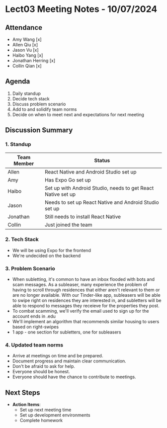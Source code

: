 # Lect03 Meeting Notes - 10/07/2024

## Attendance

- Amy Wang [x]
- Allen Qiu [x]
- Jason Vu [x]
- Haibo Yang [x]
- Jonathan Herring [x]
- Collin Qian [x]

## Agenda

1. Daily standup
2. Decide tech stack
3. Discuss problem scenario
4. Add to and solidify team norms
5. Decide on when to meet next and expectations for next meeting

## Discussion Summary

### 1. Standup

| Team Member | Status                                                       |
| ----------- | ------------------------------------------------------------ |
| Allen       | React Native and Android Studio set up                       |
| Amy         | Has Expo Go set up                                           |
| Haibo       | Set up with Android Studio, needs to get React Native set up |
| Jason       | Needs to set up React Native and Android Studio set up       |
| Jonathan    | Still needs to install React Native                          |
| Collin      | Just joined the team                                         |

### 2. Tech Stack

- We will be using Expo for the frontend
- We're undecided on the backend

### 3. Problem Scenario

- When subletting, it's common to have an inbox flooded with bots and scam messages. As a subleaser, many experience the problem of having to scroll through residences that either aren't relevant to them or are no longer available. With our Tinder-like app, subleasers will be able to swipe right on residences they are interested in, and subletters will be able to respond to messages they receieve for the properties they post.
- To combat scamming, we'll verify the email used to sign up for the account ends in .edu
- We'll implement an algorithm that recommends similar housing to users based on right-swipes
- 1 app - one section for subletters, one for subleasers

### 4. Updated team norms

- Arrive at meetings on time and be prepared.
- Document progress and maintain clear communication.
- Don't be afraid to ask for help.
- Everyone should be honest.
- Everyone should have the chance to contribute to meetings.

## Next Steps

- **Action Items**:
  - Set up next meeting time
  - Set up development environments
  - Complete homework
